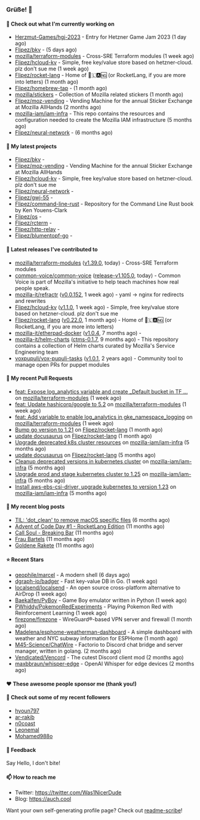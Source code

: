 ### Grüße! 👋

#### 👷 Check out what I'm currently working on

- [Herzmut-Games/hgj-2023](https://github.com/Herzmut-Games/hgj-2023) - Entry for Hetzner Game Jam 2023 (1 day ago)
- [Flipez/bkv](https://github.com/Flipez/bkv) -  (5 days ago)
- [mozilla/terraform-modules](https://github.com/mozilla/terraform-modules) - Cross-SRE Terraform modules (1 week ago)
- [Flipez/hcloud-kv](https://github.com/Flipez/hcloud-kv) - Simple, free key/value store based on hetzner-cloud. plz don&#39;t sue me (1 week ago)
- [Flipez/rocket-lang](https://github.com/Flipez/rocket-lang) - Home of 🚀🇱🅰🆖 (or RocketLang, if you are more into letters) (1 month ago)
- [Flipez/homebrew-tap](https://github.com/Flipez/homebrew-tap) -  (1 month ago)
- [mozilla/stickers](https://github.com/mozilla/stickers) - Collection of Mozilla related stickers (1 month ago)
- [Flipez/moz-vending](https://github.com/Flipez/moz-vending) - Vending Machine for the annual Sticker Exchange at Mozilla AllHands (2 months ago)
- [mozilla-iam/iam-infra](https://github.com/mozilla-iam/iam-infra) - This repo contains the resources and configuration needed to create the Mozilla IAM infrastructure (5 months ago)
- [Flipez/neural-network](https://github.com/Flipez/neural-network) -  (6 months ago)

#### 🌱 My latest projects

- [Flipez/bkv](https://github.com/Flipez/bkv) - 
- [Flipez/moz-vending](https://github.com/Flipez/moz-vending) - Vending Machine for the annual Sticker Exchange at Mozilla AllHands
- [Flipez/hcloud-kv](https://github.com/Flipez/hcloud-kv) - Simple, free key/value store based on hetzner-cloud. plz don&#39;t sue me
- [Flipez/neural-network](https://github.com/Flipez/neural-network) - 
- [Flipez/gwj-55](https://github.com/Flipez/gwj-55) - 
- [Flipez/command-line-rust](https://github.com/Flipez/command-line-rust) - Repository for the Command Line Rust book by Ken Youens-Clark
- [Flipez/os](https://github.com/Flipez/os) - 
- [Flipez/rcterm](https://github.com/Flipez/rcterm) - 
- [Flipez/http-relay](https://github.com/Flipez/http-relay) - 
- [Flipez/blumentopf-go](https://github.com/Flipez/blumentopf-go) - 


#### 🔭 Latest releases I've contributed to

- [mozilla/terraform-modules](https://github.com/mozilla/terraform-modules) ([v1.39.0](https://github.com/mozilla/terraform-modules/releases/tag/v1.39.0), today) - Cross-SRE Terraform modules
- [common-voice/common-voice](https://github.com/common-voice/common-voice) ([release-v1.105.0](https://github.com/common-voice/common-voice/releases/tag/release-v1.105.0), today) - Common Voice is part of Mozilla&#39;s initiative to help teach machines how real people speak.
- [mozilla-it/refractr](https://github.com/mozilla-it/refractr) ([v0.0.152](https://github.com/mozilla-it/refractr/releases/tag/v0.0.152), 1 week ago) - yaml -&gt; nginx for redirects and rewrites
- [Flipez/hcloud-kv](https://github.com/Flipez/hcloud-kv) ([v1.1.0](https://github.com/Flipez/hcloud-kv/releases/tag/v1.1.0), 1 week ago) - Simple, free key/value store based on hetzner-cloud. plz don&#39;t sue me
- [Flipez/rocket-lang](https://github.com/Flipez/rocket-lang) ([v0.22.0](https://github.com/Flipez/rocket-lang/releases/tag/v0.22.0), 1 month ago) - Home of 🚀🇱🅰🆖 (or RocketLang, if you are more into letters)
- [mozilla-it/etherpad-docker](https://github.com/mozilla-it/etherpad-docker) ([v1.0.4](https://github.com/mozilla-it/etherpad-docker/releases/tag/v1.0.4), 7 months ago) - 
- [mozilla-it/helm-charts](https://github.com/mozilla-it/helm-charts) ([ctms-0.1.7](https://github.com/mozilla-it/helm-charts/releases/tag/ctms-0.1.7), 9 months ago) - This repository contains a collection of Helm charts curated by Mozilla&#39;s Service Engineering team
- [voxpupuli/vox-pupuli-tasks](https://github.com/voxpupuli/vox-pupuli-tasks) ([v1.0.1](https://github.com/voxpupuli/vox-pupuli-tasks/releases/tag/v1.0.1), 2 years ago) - Community tool to manage open PRs for puppet modules

#### 🔨 My recent Pull Requests

- [feat: Expose log_analytics variable and create _Default bucket in TF …](https://github.com/mozilla/terraform-modules/pull/138) on [mozilla/terraform-modules](https://github.com/mozilla/terraform-modules) (1 week ago)
- [feat: Update hashicorp/google to 5.2](https://github.com/mozilla/terraform-modules/pull/137) on [mozilla/terraform-modules](https://github.com/mozilla/terraform-modules) (1 week ago)
- [feat: Add variable to enable log_analytics in gke_namespace_logging](https://github.com/mozilla/terraform-modules/pull/136) on [mozilla/terraform-modules](https://github.com/mozilla/terraform-modules) (1 week ago)
- [Bump go version to 1.21](https://github.com/Flipez/rocket-lang/pull/195) on [Flipez/rocket-lang](https://github.com/Flipez/rocket-lang) (1 month ago)
- [update docusaurus](https://github.com/Flipez/rocket-lang/pull/192) on [Flipez/rocket-lang](https://github.com/Flipez/rocket-lang) (1 month ago)
- [Upgrade deprecated k8s cluster resources](https://github.com/mozilla-iam/iam-infra/pull/317) on [mozilla-iam/iam-infra](https://github.com/mozilla-iam/iam-infra) (5 months ago)
- [update docusaurus](https://github.com/Flipez/rocket-lang/pull/187) on [Flipez/rocket-lang](https://github.com/Flipez/rocket-lang) (5 months ago)
- [Cleanup deprecated versions in kubernetes cluster](https://github.com/mozilla-iam/iam-infra/pull/316) on [mozilla-iam/iam-infra](https://github.com/mozilla-iam/iam-infra) (5 months ago)
- [Upgrade prod and stage kubernetes cluster to 1.25](https://github.com/mozilla-iam/iam-infra/pull/315) on [mozilla-iam/iam-infra](https://github.com/mozilla-iam/iam-infra) (5 months ago)
- [Install aws-ebs-csi-driver, upgrade kubernetes to version 1.23](https://github.com/mozilla-iam/iam-infra/pull/314) on [mozilla-iam/iam-infra](https://github.com/mozilla-iam/iam-infra) (5 months ago)

#### 📜 My recent blog posts

- [TIL: &#39;dot_clean&#39; to remove macOS specific files](https://auch.cool/posts/2023/til-dot-clean/) (6 months ago)
- [Advent of Code Day #1 - RocketLang Edition](https://auch.cool/posts/2022/aoc-day-1/) (11 months ago)
- [Call Soul - Breaking Bar](https://auch.cool/munich/call-soul/) (11 months ago)
- [Frau Bartels](https://auch.cool/munich/frau-bartels/) (11 months ago)
- [Goldene Rakete](https://auch.cool/munich/goldene-rakete/) (11 months ago)

#### ⭐ Recent Stars

- [geophile/marcel](https://github.com/geophile/marcel) - A modern shell (6 days ago)
- [dgraph-io/badger](https://github.com/dgraph-io/badger) - Fast key-value DB in Go. (1 week ago)
- [localsend/localsend](https://github.com/localsend/localsend) - An open source cross-platform alternative to AirDrop (1 week ago)
- [Baekalfen/PyBoy](https://github.com/Baekalfen/PyBoy) - Game Boy emulator written in Python (1 week ago)
- [PWhiddy/PokemonRedExperiments](https://github.com/PWhiddy/PokemonRedExperiments) - Playing Pokemon Red with Reinforcement Learning (1 week ago)
- [firezone/firezone](https://github.com/firezone/firezone) - WireGuard®-based VPN server and firewall (1 month ago)
- [Madelena/esphome-weatherman-dashboard](https://github.com/Madelena/esphome-weatherman-dashboard) - A simple dashboard with weather and NYC subway information for ESPHome (1 month ago)
- [M45-Science/ChatWire](https://github.com/M45-Science/ChatWire) - Factorio to Discord chat bridge and server manager, written in golang. (2 months ago)
- [Vendicated/Vencord](https://github.com/Vendicated/Vencord) - The cutest Discord client mod (2 months ago)
- [maxbbraun/whisper-edge](https://github.com/maxbbraun/whisper-edge) - OpenAI Whisper for edge devices (2 months ago)

#### ❤️ These awesome people sponsor me (thank you!)


#### 👯 Check out some of my recent followers

- [hyoun797](https://github.com/hyoun797)
- [ar-rakib](https://github.com/ar-rakib)
- [n0coast](https://github.com/n0coast)
- [Leonemal](https://github.com/Leonemal)
- [Mohamed988o](https://github.com/Mohamed988o)

#### 💬 Feedback

Say Hello, I don't bite!

#### 📫 How to reach me

- Twitter: https://twitter.com/Was1NicerDude
- Blog: https://auch.cool

Want your own self-generating profile page? Check out [readme-scribe](https://github.com/muesli/readme-scribe)!
